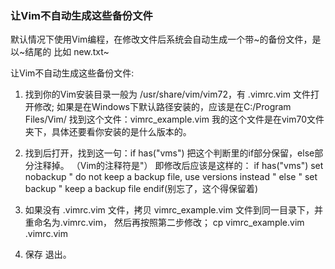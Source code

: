 ### 让Vim不自动生成这些备份文件 

默认情况下使用Vim编程，在修改文件后系统会自动生成一个带~的备份文件，是以~结尾的 比如 new.txt~

让Vim不自动生成这些备份文件: 
1. 找到你的Vim安装目录一般为 /usr/share/vim/vim72，有 .vimrc.vim 文件打开修改; 如果是在Windows下默认路径安装的，应该是在C:/Program Files/Vim/ 找到这个文件：vimrc_example.vim 我的这个文件是在vim70文件夹下，具体还要看你安装的是什么版本的。 
2. 找到后打开，找到这一句：if has("vms") 
把这个判断里的if部分保留，else部分注释掉。 
（Vim的注释符是"） 
即修改后应该是这样的： 
if has("vms") 
set nobackup " do not keep a backup file, use versions instead 
" else 
" set backup " keep a backup file 
endif(别忘了，这个得保留着)

3. 如果没有 .vimrc.vim 文件，拷贝 vimrc_example.vim 文件到同一目录下，并重命名为.vimrc.vim， 然后再按照第二步修改；
cp vimrc_example.vim .vimrc.vim

4. 保存 退出。


